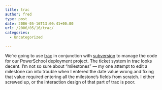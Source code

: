 ```yaml
---
title: trac
author: fred
type: post
date: 2006-05-16T13:00:41+00:00
url: /2006/05/16/trac/
categories:
  - Uncategorized

---
```

We&#8217;re going to use [trac][1] in conjunction with [subversion][2] to manage the code for our PowerSchool deployment project. The ticket system in trac looks decent. I&#8217;m not so sure about &#8220;milestones&#8221; &#8212; my one attempt to edit a milestone ran into trouble when I entered the date value wrong and fixing that value required entering all the milestone&#8217;s fields from scratch. I either screwed up, or the interaction design of that part of trac is poor.

 [1]: http://www.edgewall.com/trac/ "trac"
 [2]: http://subversion.tigris.org/